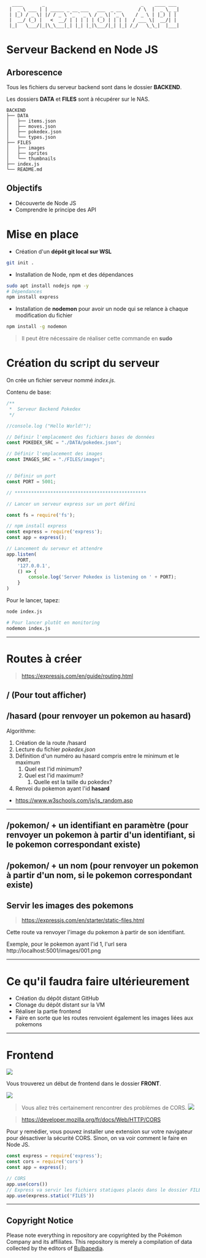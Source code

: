 ```
  ____       _                                   _    ____ ___ 
 |  _ \ ___ | | _____ _ __ ___   ___  _ __      / \  |  _ \_ _|
 | |_) / _ \| |/ / _ \ '_ ` _ \ / _ \| '_ \    / _ \ | |_) | | 
 |  __/ (_) |   <  __/ | | | | | (_) | | | |  / ___ \|  __/| | 
 |_|   \___/|_|\_\___|_| |_| |_|\___/|_| |_| /_/   \_\_|  |___|
```

# Serveur Backend en Node JS

## Arborescence

Tous les fichiers du serveur backend sont dans le dossier **BACKEND**.

Les dossiers **DATA** et **FILES** sont à récupérer sur le NAS.

```
BACKEND
├── DATA
│   ├── items.json
│   ├── moves.json
│   ├── pokedex.json
│   └── types.json
├── FILES
│   ├── images
│   ├── sprites
│   └── thumbnails
├── index.js
└── README.md
``` 

## Objectifs

- Découverte de Node JS
- Comprendre le principe des API

# Mise en place

- Création d'un **dépôt git local sur WSL**
```bash
git init .
```

- Installation de Node, npm et des dépendances

```bash
sudo apt install nodejs npm -y
# Dépendances
npm install express
```

- Installation de **nodemon** pour avoir un node qui se relance à chaque modification du fichier
```bash
npm install -g nodemon
```

> Il peut être nécessaire de réaliser cette commande en **sudo**

# Création du script du serveur

On crée un fichier serveur nommé *index.js*.

Contenu de base:
```js
/**
 *  Serveur Backend Pokedex
 */

//console.log ("Hello World!");

// Définir l'emplacement des fichiers bases de données
const POKEDEX_SRC = "./DATA/pokedex.json";

// Définir l'emplacement des images
const IMAGES_SRC = "./FILES/images";


// Définir un port
const PORT = 5001;

// ************************************************

// Lancer un serveur express sur un port défini

const fs = require('fs');

// npm install express
const express = require('express');
const app = express();

// Lancement du serveur et attendre
app.listen(
    PORT, 
    '127.0.0.1', 
    () => {
        console.log('Server Pokedex is listening on ' + PORT);
    }
)
```


Pour le lancer, tapez:

```bash
node index.js

# Pour lancer plutôt en monitoring
nodemon index.js
```

---

# Routes à créer

> https://expressjs.com/en/guide/routing.html

## / (Pour tout afficher)

## /hasard (pour renvoyer un pokemon au hasard)

Algorithme:

1. Création de la route /hasard
2. Lecture du fichier _pokedex.json_
3. Définition d'un numéro au hasard compris entre le minimum et le maximum
    1. Quel est l'id minimum?
    2. Quel est l'id maximum?
        1. Quelle est la taille du pokedex?
4. Renvoi du pokemon ayant l'id **hasard**

- https://www.w3schools.com/js/js_random.asp

---

## /pokemon/ + un identifiant en paramètre (pour renvoyer un pokemon à partir d'un identifiant, si le pokemon correspondant existe)

## /pokemon/ + un nom (pour renvoyer un pokemon à partir d'un nom, si le pokemon correspondant existe)

## Servir les images des pokemons

> https://expressjs.com/en/starter/static-files.html

Cette route va renvoyer l'image du pokemon à partir de son identifiant.

Exemple, pour le pokemon ayant l'id 1, l'url sera http://localhost:5001/images/001.png


---

# Ce qu'il faudra faire ultérieurement

- Création du dépôt distant GitHub
- Clonage du dépôt distant sur la VM
- Réaliser la partie frontend
- Faire en sorte que les routes renvoient également les images liées aux pokemons

---

# Frontend

![](readme_docs/c8f9c7c6.png)

Vous trouverez un début de frontend dans le dossier **FRONT**.

![](readme_docs/144f49f2.png)

> Vous allez très certainement rencontrer des problèmes de CORS.
![](readme_docs/caac8343.png)

> https://developer.mozilla.org/fr/docs/Web/HTTP/CORS

Pour y remédier, vous pouvez installer une extension sur votre navigateur pour désactiver la sécurité CORS.
Sinon, on va voir comment le faire en Node JS.

```js
const express = require('express');
const cors = require('cors')
const app = express();

// CORS
app.use(cors())
// Express va servir les fichiers statiques placés dans le dossier FILES
app.use(express.static('FILES'))
```

---

## Copyright Notice

Please note everything in repository are copyrighted by the Pokémon Company and its affiliates.
This repository is merely a compilation of data collected by the editors of [Bulbapedia](https://bulbapedia.bulbagarden.net/wiki/Main_Page).
